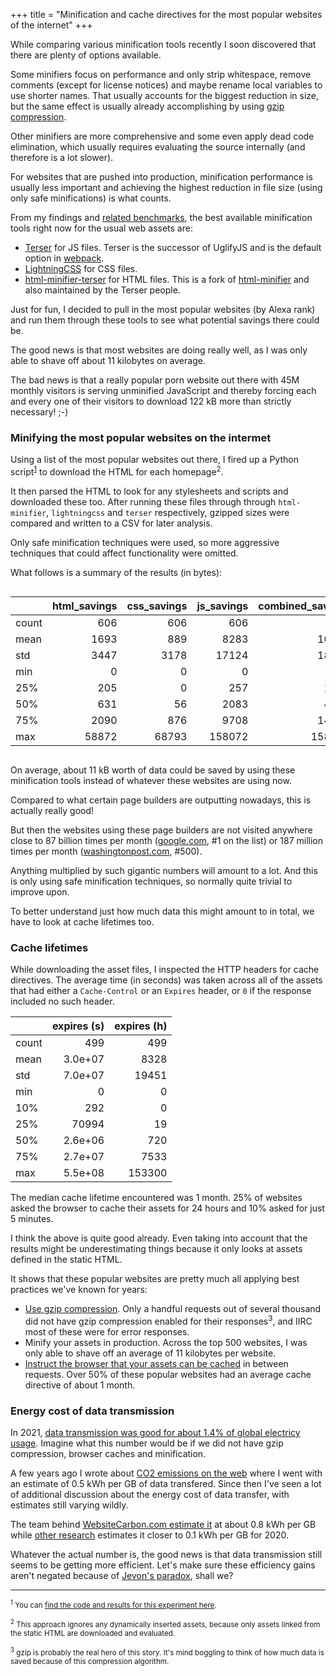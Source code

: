 +++
title = "Minification and cache directives for the most popular websites of the internet"
+++

While comparing various minification tools recently I soon discovered that there are plenty of options available. 

Some minifiers focus on performance and only strip whitespace, remove comments (except for license notices) and maybe rename local variables to use shorter names. That usually accounts for the biggest reduction in size, but the same effect is usually already accomplishing by using [gzip compression](https://en.wikipedia.org/wiki/Gzip).

Other minifiers are more comprehensive and some even apply dead code elimination, which usually requires evaluating the source internally (and therefore is a lot slower).

For websites that are pushed into production, minification performance is usually less important and achieving the highest reduction in file size (using only safe minifications) is what counts.

From  my findings and [related benchmarks](https://github.com/privatenumber/minification-benchmarks), the best available minification tools right now for the usual web assets are:

- [Terser](https://github.com/terser/terser) for JS files. Terser is the successor of UglifyJS and is the default option in [webpack](https://webpack.js.org/guides/production/#minification).
- [LightningCSS](https://lightningcss.dev/) for CSS files. 
- [html-minifier-terser](https://github.com/terser/html-minifier-terser) for HTML files. This is a fork of [html-minifier](https://github.com/kangax/html-minifier) and also maintained by the Terser people.

Just for fun, I decided to pull in the most popular websites (by Alexa rank) and run them through these tools to see what potential savings there could be. 

The good news is that most websites are doing really well, as I was only able to shave off about 11 kilobytes on average. 

The bad news is that a really popular porn website out there with 45M monthly visitors is serving unminified JavaScript and thereby forcing each and every one of their visitors to download 122 kB more than strictly necessary! ;-)

### Minifying the most popular websites on the intermet

Using a list of the most popular websites out there, I fired up a Python script<sup><a href="#1">1</a></sup> to download the HTML for each homepage<sup>2</sup>. 

It then parsed the HTML to look for any stylesheets and scripts and downloaded these too. After running these files through through `html-minifier`, `lightningcss` and `terser` respectively, gzipped sizes were compared and written to a CSV for later analysis.

Only safe minification techniques were used, so more aggressive techniques that could affect functionality were omitted.

What follows is a summary of the results (in bytes):

<div style="overflow-x: scroll;">

|       |   html_savings |   css_savings |   js_savings |   combined_savings |
|:------|---------------:|--------------:|-------------:|-------------------:|
| count |         606    |       606     |        606   |              606   |
| mean  |        1693 |       889 |       8283 |            10864 |
| std   |        3447 |      3178  |      17124 |            18285 |
| min   |           0    |         0     |          0   |                0   |
| 25%   |         205    |         0     |        257 |             1232   |
| 50%   |         631    |        56   |       2083   |             4648 |
| 75%   |        2090 |       876     |       9708   |            14081 |
| max   |       58872    |     68793     |     158072   |           158345   |

</div>

On average, about 11 kB worth of data could be saved by using these minification tools instead of whatever these websites are using now.

Compared to what certain page builders are outputting nowadays, this is actually really good!

But then the websites using these page builders are not visited anywhere close to 87 billion times per month ([google.com](https://google.com), #1 on the list) or 187 million times per month ([washingtonpost.com](https://washingtonpost.com), #500). 

Anything multiplied by such gigantic numbers will amount to a lot. And this is only using safe minification techniques, so normally quite trivial to improve upon.

To better understand just how much data this might amount to in total, we have to look at cache lifetimes too.

### Cache lifetimes

While downloading the asset files, I inspected the HTTP headers for cache directives. The average time (in seconds) was taken across all of the assets that had either a `Cache-Control` or an `Expires` header, or `0` if the response included no such header.

|       |     expires (s) |   expires (h)   |
|:------|----------------:|----------------:|
| count |   499           |          499    |
| mean  |     3.0e+07 |         8328 |
| std   |     7.0e+07 |        19451  |
| min   |     0           |            0    |
| 10%   |   292           |            0    |
| 25%   | 70994           |           19  |
| 50%   |     2.6e+06   |          720    |
| 75%   |     2.7e+07 |         7533    |
| max   |     5.5e+08  |       153300    |

The median cache lifetime encountered was 1 month. 25% of websites asked the browser to cache their assets for 24 hours and 10% asked for just 5 minutes.

I think the above is quite good already. Even taking into account that the results might be underestimating things because it only looks at assets defined in the static HTML.

It shows that these popular websites are pretty much all applying best practices we've known for years: 

- [Use gzip compression](https://docs.nginx.com/nginx/admin-guide/web-server/compression/). Only a handful requests out of several thousand did not have gzip compression enabled for their responses<sup>3</sup>, and IIRC most of these were for error responses.
- Minify your assets in production. Across the top 500 websites, I was only able to shave off an average of 11 kilobytes per website.
- [Instruct the browser that your assets can be cached](https://developer.mozilla.org/en-US/docs/Web/HTTP/Headers/Cache-Control) in between requests. Over 50% of these popular websites had an average cache directive of about 1 month.


### Energy cost of data transmission 

In 2021, [data transmission was good for about 1.4% of global electricy usage](https://www.iea.org/reports/data-centres-and-data-transmission-networks). Imagine what this number would be if we did not have gzip compression, browser caches and minification.

A few years ago I wrote about [CO2 emissions on the web](@/blog/2020/2020-02-04-website-carbon-emissions.md) where I went with an estimate of 0.5 kWh per GB of data transfered. Since then I've seen a lot of additional discussion about the energy cost of data transfer, with estimates still varying wildly.

The team behind [WebsiteCarbon.com estimate it](https://sustainablewebdesign.org/calculating-digital-emissions/) at about 0.8 kWh per GB while [other research](https://www.researchgate.net/figure/Trends-for-ICT-electric-power-overall-2030_fig5_342643762) estimates it closer to 0.1 kWh per GB for 2020. 

Whatever the actual number is, the good news is that data transmission still seems to be getting more efficient. Let's make sure these efficiency gains aren't negated because of [Jevon's paradox](https://en.wikipedia.org/wiki/Jevons_paradox), shall we?


---

<small id="1"><sup>1</sup> You can [find the code and results for this experiment here](https://git.sr.ht/~dvko/dannyvankooten.com/tree/master/code/minify-top-500-websites).</small>

<small><sup>2</sup> This approach ignores any dynamically inserted assets, because only assets linked from the static HTML are downloaded and evaluated. </small>

<small><sup>3</sup> gzip is probably the real hero of this story. It's mind boggling to think of how much data is saved because of this compression algorithm.</small>
